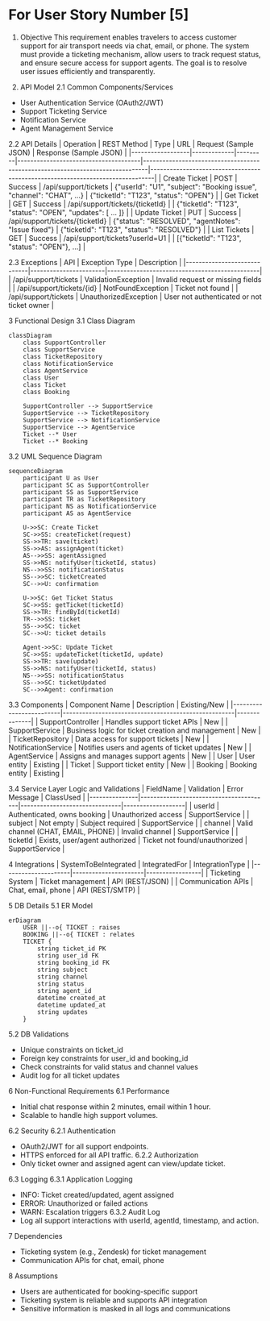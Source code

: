 # For User Story Number [5]

1. Objective
This requirement enables travelers to access customer support for air transport needs via chat, email, or phone. The system must provide a ticketing mechanism, allow users to track request status, and ensure secure access for support agents. The goal is to resolve user issues efficiently and transparently.

2. API Model
2.1 Common Components/Services
- User Authentication Service (OAuth2/JWT)
- Support Ticketing Service
- Notification Service
- Agent Management Service

2.2 API Details
| Operation         | REST Method | Type    | URL                                 | Request (Sample JSON)                                                        | Response (Sample JSON)                                                       |
|------------------|-------------|---------|--------------------------------------|-------------------------------------------------------------------------------|-------------------------------------------------------------------------------|
| Create Ticket    | POST        | Success | /api/support/tickets                 | {"userId": "U1", "subject": "Booking issue", "channel": "CHAT", ...}         | {"ticketId": "T123", "status": "OPEN"}                                      |
| Get Ticket       | GET         | Success | /api/support/tickets/{ticketId}      |                                                                               | {"ticketId": "T123", "status": "OPEN", "updates": [ ... ]}                  |
| Update Ticket    | PUT         | Success | /api/support/tickets/{ticketId}      | {"status": "RESOLVED", "agentNotes": "Issue fixed"}                            | {"ticketId": "T123", "status": "RESOLVED"}                                  |
| List Tickets     | GET         | Success | /api/support/tickets?userId=U1       |                                                                               | [{"ticketId": "T123", "status": "OPEN"}, ...]                                |

2.3 Exceptions
| API                         | Exception Type         | Description                                   |
|-----------------------------|-----------------------|-----------------------------------------------|
| /api/support/tickets        | ValidationException   | Invalid request or missing fields             |
| /api/support/tickets/{id}   | NotFoundException     | Ticket not found                              |
| /api/support/tickets        | UnauthorizedException | User not authenticated or not ticket owner    |

3 Functional Design
3.1 Class Diagram
```mermaid
classDiagram
    class SupportController
    class SupportService
    class TicketRepository
    class NotificationService
    class AgentService
    class User
    class Ticket
    class Booking

    SupportController --> SupportService
    SupportService --> TicketRepository
    SupportService --> NotificationService
    SupportService --> AgentService
    Ticket --* User
    Ticket --* Booking
```

3.2 UML Sequence Diagram
```mermaid
sequenceDiagram
    participant U as User
    participant SC as SupportController
    participant SS as SupportService
    participant TR as TicketRepository
    participant NS as NotificationService
    participant AS as AgentService

    U->>SC: Create Ticket
    SC->>SS: createTicket(request)
    SS->>TR: save(ticket)
    SS->>AS: assignAgent(ticket)
    AS-->>SS: agentAssigned
    SS->>NS: notifyUser(ticketId, status)
    NS-->>SS: notificationStatus
    SS-->>SC: ticketCreated
    SC-->>U: confirmation

    U->>SC: Get Ticket Status
    SC->>SS: getTicket(ticketId)
    SS->>TR: findById(ticketId)
    TR-->>SS: ticket
    SS-->>SC: ticket
    SC-->>U: ticket details

    Agent->>SC: Update Ticket
    SC->>SS: updateTicket(ticketId, update)
    SS->>TR: save(update)
    SS->>NS: notifyUser(ticketId, status)
    NS-->>SS: notificationStatus
    SS-->>SC: ticketUpdated
    SC-->>Agent: confirmation
```

3.3 Components
| Component Name           | Description                                         | Existing/New |
|-------------------------|-----------------------------------------------------|--------------|
| SupportController       | Handles support ticket APIs                          | New          |
| SupportService          | Business logic for ticket creation and management    | New          |
| TicketRepository        | Data access for support tickets                      | New          |
| NotificationService     | Notifies users and agents of ticket updates          | New          |
| AgentService            | Assigns and manages support agents                   | New          |
| User                    | User entity                                         | Existing     |
| Ticket                  | Support ticket entity                                | New          |
| Booking                 | Booking entity                                      | Existing     |

3.4 Service Layer Logic and Validations
| FieldName      | Validation                             | Error Message                  | ClassUsed         |
|---------------|----------------------------------------|-------------------------------|-------------------|
| userId        | Authenticated, owns booking             | Unauthorized access           | SupportService    |
| subject       | Not empty                              | Subject required              | SupportService    |
| channel       | Valid channel (CHAT, EMAIL, PHONE)      | Invalid channel               | SupportService    |
| ticketId      | Exists, user/agent authorized           | Ticket not found/unauthorized | SupportService    |

4 Integrations
| SystemToBeIntegrated | IntegratedFor         | IntegrationType |
|---------------------|----------------------|-----------------|
| Ticketing System    | Ticket management     | API (REST/JSON) |
| Communication APIs  | Chat, email, phone    | API (REST/SMTP) |

5 DB Details
5.1 ER Model
```mermaid
erDiagram
    USER ||--o{ TICKET : raises
    BOOKING ||--o{ TICKET : relates
    TICKET {
        string ticket_id PK
        string user_id FK
        string booking_id FK
        string subject
        string channel
        string status
        string agent_id
        datetime created_at
        datetime updated_at
        string updates
    }
```

5.2 DB Validations
- Unique constraints on ticket_id
- Foreign key constraints for user_id and booking_id
- Check constraints for valid status and channel values
- Audit log for all ticket updates

6 Non-Functional Requirements
6.1 Performance
- Initial chat response within 2 minutes, email within 1 hour.
- Scalable to handle high support volumes.

6.2 Security
6.2.1 Authentication
- OAuth2/JWT for all support endpoints.
- HTTPS enforced for all API traffic.
6.2.2 Authorization
- Only ticket owner and assigned agent can view/update ticket.

6.3 Logging
6.3.1 Application Logging
- INFO: Ticket created/updated, agent assigned
- ERROR: Unauthorized or failed actions
- WARN: Escalation triggers
6.3.2 Audit Log
- Log all support interactions with userId, agentId, timestamp, and action.

7 Dependencies
- Ticketing system (e.g., Zendesk) for ticket management
- Communication APIs for chat, email, phone

8 Assumptions
- Users are authenticated for booking-specific support
- Ticketing system is reliable and supports API integration
- Sensitive information is masked in all logs and communications
